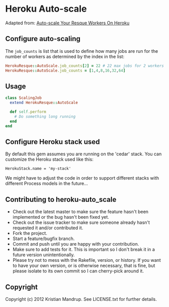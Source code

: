 # Heroku Auto-scale

Adapted from: [Auto-scale Your Resque Workers On Heroku](https://gist.github.com/501160)

## Configure auto-scaling

The `job_counts` is list that is used to define how many jobs are run for the number of workers as determined by the index in the list:

```ruby
HerokuResque::AutoScale.job_counts[2] = 22 # 22 max jobs for 2 workers
HerokuResque::AutoScale.job_counts = [1,4,8,16,32,64]
```

## Usage

```ruby
class ScalingJob
  extend HerokuResque::AutoScale

  def self.perform
    # Do something long running
  end
end
```

## Configure Heroku stack used

By default this gem assumes you are running on the 'cedar' stack.
You can customize the Heroku stack used like this:

`HerokuStack.name = 'my-stack'`

We might have to adjust the code in order to support different stacks with different Process models in the future...

## Contributing to heroku-auto_scale
 
* Check out the latest master to make sure the feature hasn't been implemented or the bug hasn't been fixed yet.
* Check out the issue tracker to make sure someone already hasn't requested it and/or contributed it.
* Fork the project.
* Start a feature/bugfix branch.
* Commit and push until you are happy with your contribution.
* Make sure to add tests for it. This is important so I don't break it in a future version unintentionally.
* Please try not to mess with the Rakefile, version, or history. If you want to have your own version, or is otherwise necessary, that is fine, but please isolate to its own commit so I can cherry-pick around it.

## Copyright

Copyright (c) 2012 Kristian Mandrup. See LICENSE.txt for
further details.

